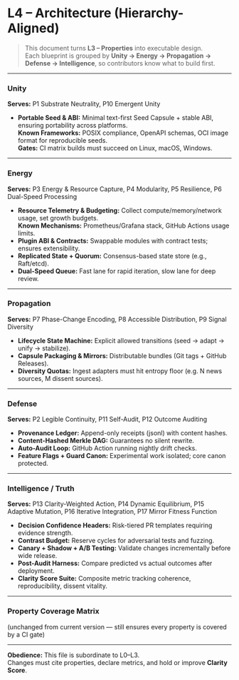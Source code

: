 # L4 – Architecture (Hierarchy-Aligned)

> This document turns **L3 – Properties** into executable design.  
> Each blueprint is grouped by **Unity → Energy → Propagation → Defense → Intelligence**, so contributors know what to build first.

---

### Unity
**Serves:** P1 Substrate Neutrality, P10 Emergent Unity  
- **Portable Seed & ABI:** Minimal text-first Seed Capsule + stable ABI, ensuring portability across platforms.  
  **Known Frameworks:** POSIX compliance, OpenAPI schemas, OCI image format for reproducible seeds.  
  **Gates:** CI matrix builds must succeed on Linux, macOS, Windows.

---

### Energy
**Serves:** P3 Energy & Resource Capture, P4 Modularity, P5 Resilience, P6 Dual-Speed Processing  
- **Resource Telemetry & Budgeting:** Collect compute/memory/network usage, set growth budgets.  
  **Known Mechanisms:** Prometheus/Grafana stack, GitHub Actions usage limits.  
- **Plugin ABI & Contracts:** Swappable modules with contract tests; ensures extensibility.  
- **Replicated State + Quorum:** Consensus-based state store (e.g., Raft/etcd).  
- **Dual-Speed Queue:** Fast lane for rapid iteration, slow lane for deep review.

---

### Propagation
**Serves:** P7 Phase-Change Encoding, P8 Accessible Distribution, P9 Signal Diversity  
- **Lifecycle State Machine:** Explicit allowed transitions (seed → adapt → unify → stabilize).  
- **Capsule Packaging & Mirrors:** Distributable bundles (Git tags + GitHub Releases).  
- **Diversity Quotas:** Ingest adapters must hit entropy floor (e.g. N news sources, M dissent sources).

---

### Defense
**Serves:** P2 Legible Continuity, P11 Self-Audit, P12 Outcome Auditing  
- **Provenance Ledger:** Append-only receipts (jsonl) with content hashes.  
- **Content-Hashed Merkle DAG:** Guarantees no silent rewrite.  
- **Auto-Audit Loop:** GitHub Action running nightly drift checks.  
- **Feature Flags + Guard Canon:** Experimental work isolated; core canon protected.

---

### Intelligence / Truth
**Serves:** P13 Clarity-Weighted Action, P14 Dynamic Equilibrium, P15 Adaptive Mutation, P16 Iterative Integration, P17 Mirror Fitness Function  
- **Decision Confidence Headers:** Risk-tiered PR templates requiring evidence strength.  
- **Contrast Budget:** Reserve cycles for adversarial tests and fuzzing.  
- **Canary + Shadow + A/B Testing:** Validate changes incrementally before wide release.  
- **Post-Audit Harness:** Compare predicted vs actual outcomes after deployment.  
- **Clarity Score Suite:** Composite metric tracking coherence, reproducibility, dissent vitality.

---

### Property Coverage Matrix
(unchanged from current version — still ensures every property is covered by a CI gate)

---

**Obedience:** This file is subordinate to L0–L3.  
Changes must cite properties, declare metrics, and hold or improve **Clarity Score**.
